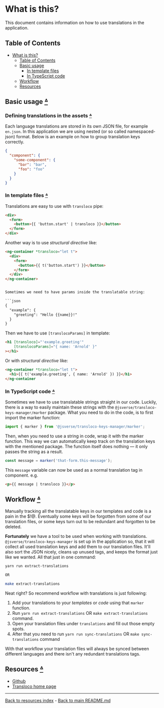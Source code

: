 # What is this?

This document contains information on how to use translations in the application.

## Table of Contents

* [What is this?](#what-is-this)
  * [Table of Contents](#table-of-contents)
  * [Basic usage](#basic-usage-table-of-contents)
    * [In template files](#in-template-files-table-of-contents)
    * [In TypeScript code](#in-typescript-code-table-of-contents)
  * [Workflow](#workflow-table-of-contents)
  * [Resources](#resources-table-of-contents)

## Basic usage [ᐞ](#table-of-contents)

### Defining translations in the assets [ᐞ](#table-of-contents)

Each language translations are stored in its own JSON file, for example
`en.json`. In this application we are using nested (or so called
namespaced-json) format. Below is an example on how to group translation keys
correctly.

```json
{
  "component": {
    "some-component": {
      "bar": "bar",
      "foo": "foo"
    }
  }
}
```

### In template files [ᐞ](#table-of-contents)

Translations are easy to use with `transloco` pipe:

```html
<div>
  <form>
    <button>{{ 'button.start' | transloco }}</button>
  </form>
</div>
```

Another way is to use _structural directive_ like:

```html
<ng-container *transloco="let t">
  <div>
    <form>
      <button>{{ t('button.start') }}</button>
    </form>
  </div>
</ng-container>
```

```html

Sometimes we need to have params inside the translatable string:

```json
{
  "example": {
    "greeting": "Hello {{name}}!"
  }
}
```

Then we have to use `[translocoParams]` in template:

```html
<h1 [transloco]="'example.greeting'"
    [translocoParams]="{ name: 'Arnold' }"
></h1>
```

Or with _structural directive_ like:

```html
<ng-container *transloco="let t">
  <h1>{{ t('example.greeting', { name: 'Arnold' }) }}</h1>
</ng-container
```

### In TypeScript code [ᐞ](#table-of-contents)

Sometimes we have to use translatable strings straight in our code. Luckily,
there is a way to easily maintain these strings with the
`@jsverse/transloco-keys-manager/marker` package. What you need to do in the code, is
to first import the marker function:

```typescript
import { marker } from '@jsverse/transloco-keys-manager/marker';
```

Then, when you need to use a string in code, wrap it with the marker function.
This way we can automatically keep track on the translation keys with the
mentioned package. The function itself does nothing — it only passes the string
as a result.

```typescript
const message = marker('that-form.this-message');
```

This `message` variable can now be used as a normal translation tag in
component. e.g.

```html
<p>{{ message | transloco }}</p>
```

## Workflow [ᐞ](#table-of-contents)

Manually tracking all the translatable keys in our templates and code is a pain
in the $!@. Eventually some keys will be forgotten from some of our translation
files, or some keys turn out to be redundant and forgotten to be deleted.

**Fortunately** we have a tool to be used when working with translations.
`@jsverse/transloco-keys-manager` is set up in the application so, that it
will collect all used translation keys and add them to our translation files.
It'll also sort the JSON nicely, cleans up unused tags, and keeps the format
just like we wanted. All that just in one command:

```bash
yarn run extract-translations

OR

make extract-translations
```

Neat right? So recommend workflow with translations is just following:

1. Add your translations to your _templates_ or _code_ using that `marker`
   function.
1. Run `yarn run extract-translations` OR `make extract-translations`
   command.
1. Open your translation files under `translations` and fill out those
   empty spots.
1. After that you need to run `yarn run sync-translations` OR
   `make sync-translations` command

With that workflow your translation files will always be synced between
different languages and there isn't any redundant translations tags.

## Resources [ᐞ](#table-of-contents)

* [Github](https://github.com/jsverse/transloco/)
* [Transloco home page](https://jsverse.github.io/transloco/)

---

[Back to resources index](README.md) - [Back to main README.md](../README.md)
